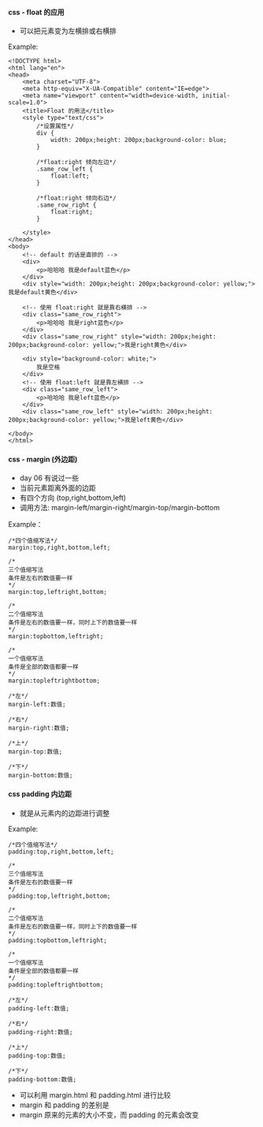 #### css - float 的应用
+ 可以把元素变为左横排或右横排

Example:
```
<!DOCTYPE html>
<html lang="en">
<head>
    <meta charset="UTF-8">
    <meta http-equiv="X-UA-Compatible" content="IE=edge">
    <meta name="viewport" content="width=device-width, initial-scale=1.0">
    <title>Float 的用法</title>
    <style type="text/css">
        /*设置属性*/
        div {
            width: 200px;height: 200px;background-color: blue;
        }

        /*float:right 倾向左边*/
        .same_row_left {
            float:left;
        }
        
        /*float:right 倾向右边*/
        .same_row_right {
            float:right;
        }
        
    </style>
</head>
<body>
    <!-- default 的话是直排的 -->
    <div>
        <p>哈哈哈 我是default蓝色</p>
    </div>
    <div style="width: 200px;height: 200px;background-color: yellow;">我是default黄色</div>

    <!-- 使用 float:right 就是靠右横排 -->
    <div class="same_row_right">
        <p>哈哈哈 我是right蓝色</p>
    </div>
    <div class="same_row_right" style="width: 200px;height: 200px;background-color: yellow;">我是right黄色</div>

    <div style="background-color: white;">
        我是空格
    </div>
    <!-- 使用 float:left 就是靠左横排 -->
    <div class="same_row_left">
        <p>哈哈哈 我是left蓝色</p>
    </div>
    <div class="same_row_left" style="width: 200px;height: 200px;background-color: yellow;">我是left黄色</div>

</body>
</html>
```

#### css - margin (外边距)
+ day 06 有说过一些
+ 当前元素距离外面的边距
+ 有四个方向 (top,right,bottom,left)
+ 调用方法: margin-left/margin-right/margin-top/margin-bottom

Example：
```
/*四个值缩写法*/
margin:top,right,bottom,left;

/*
三个值缩写法
条件是左右的数值要一样
*/
margin:top,leftright,bottom;

/*
二个值缩写法
条件是左右的数值要一样，同时上下的数值要一样
*/
margin:topbottom,leftright;

/*
一个值缩写法
条件是全部的数值都要一样
*/
margin:topleftrightbottom;

/*左*/
margin-left:数值;

/*右*/
margin-right:数值;

/*上*/
margin-top:数值;

/*下*/
margin-bottom:数值;
```

#### css padding 内边距
+ 就是从元素内的边距进行调整

Example:
```
/*四个值缩写法*/
padding:top,right,bottom,left;

/*
三个值缩写法
条件是左右的数值要一样
*/
padding:top,leftright,bottom;

/*
二个值缩写法
条件是左右的数值要一样，同时上下的数值要一样
*/
padding:topbottom,leftright;

/*
一个值缩写法
条件是全部的数值都要一样
*/
padding:topleftrightbottom;

/*左*/
padding-left:数值;

/*右*/
padding-right:数值;

/*上*/
padding-top:数值;

/*下*/
padding-bottom:数值;
```

+ 可以利用 margin.html 和 padding.html 进行比较
+ margin 和 padding 的差别是 
+ margin 原来的元素的大小不变，而 padding 的元素会改变

